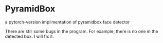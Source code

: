 # PyramidBox
a pytorch-version implimentation of pyramidbox face detector

There are still some bugs in the program. For example, there is no one in the detected box. I will fix it.
